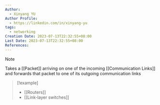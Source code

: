 ```yaml
---
Author:
  - Xinyang YU
Author Profile:
  - https://linkedin.com/in/xinyang-yu
tags:
  - networking
Creation Date: 2023-07-13T22:32:55+08:00
Last Date: 2023-07-13T22:32:55+08:00
References:
---
```

> [!note]
> Takes a [[Packet]] arriving on one of the incoming [[Communication Links]] and forwards that packet to one of its outgoing communication links

> [!example]
> - [[Routers]]
> - [[Link-layer switches]]